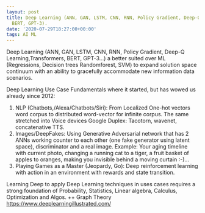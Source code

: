 ```yaml
---
layout: post
title: Deep Learning (ANN, GAN, LSTM, CNN, RNN, Policy Gradient, Deep-Q Learning,Transformers,
  BERT, GPT-3).
date: '2020-07-29T18:27:00+00:00'
tags: AI ML
---
```

Deep Learning (ANN, GAN, LSTM, CNN, RNN, Policy Gradient, Deep-Q Learning,Transformers, BERT, GPT-3...) a better suited over ML (Regressions, Decision trees Randomforest, SVM) to expand solution space continuum with an ability to gracefully accommodate new information data scenarios.

Deep Learning Use Case Fundamentals where it started, but has wowed us already since 2012:
1. NLP (Chatbots,/Alexa/Chatbots/Siri): From Localized One-hot vectors word corpus to distributed word-vector for infinite corpus. The same stretched into Voice devices Google Duplex: Tacotorn, wavenet, concatenative TTS.
2. Images/DeepFakes: Using Generative Adversarial network that has 2 ANNs working counter to each other (one fake generator using latent space), discriminator and a real image. Example: Your aging timeline with current photo, changing a running cat to a tiger, a fruit basket of apples to oranges, making you invisible behind a moving curtain :-)...
3. Playing Games as a Master (Jeopardy, Go): Deep reinforcement learning with action in an environment with rewards and state transition.

Learning Deep to apply Deep Learning techniques in uses cases requires a strong foundation of Probability, Statistics, Linear algebra, Calculus, Optimization and Algos. ++ Graph Theory
https://www.deeplearningillustrated.com/
